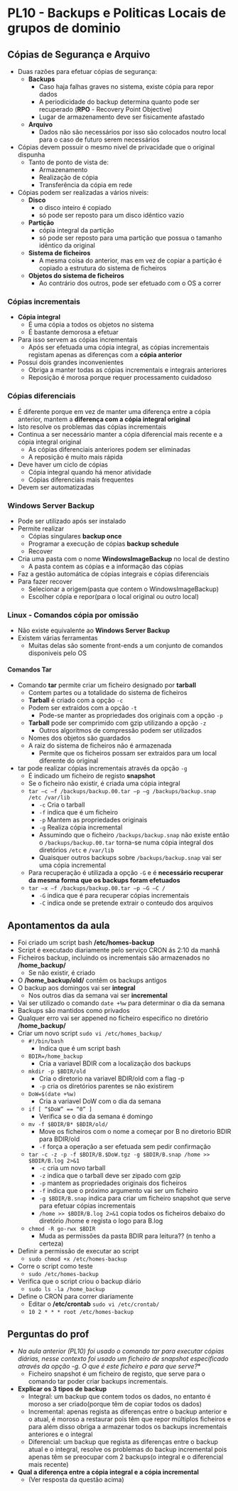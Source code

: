 # PL10 - Backups e Politicas Locais de grupos de dominio

## Cópias de Segurança e Arquivo

* Duas razões para efetuar cópias de segurança:
  * **Backups**
    * Caso haja falhas graves no sistema, existe cópia para repor dados
    * A periodicidade do backup determina quanto pode ser recuperado (**RPO** - Recovery Point Objective)
    * Lugar de armazenamento deve ser fisicamente afastado
  * **Arquivo**
    * Dados não são necessários por isso são colocados noutro local para o caso de futuro serem necessários
* Cópias devem possuir o mesmo nivel de privacidade que o original dispunha
  * Tanto de ponto de vista de:
    * Armazenamento
    * Realização de cópia
    * Transferência da cópia em rede
* Cópias podem ser realizadas a vários niveis:
  * **Disco**
    * o disco inteiro é copiado
    * só pode ser reposto para um disco idêntico vazio
  * **Partição**
    * cópia integral da partição
    * só pode ser reposto para uma partição que possua o tamanho idêntico da original
  * **Sistema de ficheiros**
    * A mesma coisa do anterior, mas em vez de copiar a partição é copiado a estrutura do sistema de ficheiros
  * **Objetos do sistema de ficheiros**
    * Ao contrário dos outros, pode ser efetuado com o OS a correr

### Cópias incrementais

* **Cópia integral**
  * É uma cópia a todos os objetos no sistema
  * É bastante demorosa a efetuar
* Para isso servem as cópias incrementais
  * Após ser efetuada uma cópia integral, as cópias incrementais registam apenas as diferenças com a **cópia anterior**
* Possui dois grandes inconvenientes
  * Obriga a manter todas as cópias incrementais e integrais anteriores
  * Reposição é morosa porque requer processamento cuidadoso

### Cópias diferenciais

* É diferente porque em vez de manter uma diferença entre a cópia anterior, mantem a **diferença com a cópia integral original**
* Isto resolve os problemas das cópias incrementais
* Continua a ser necessário manter a cópia diferencial mais recente e a cópia integral original
  * As cópias diferenciais anteriores podem ser eliminadas
  * A reposição é muito mais rápida
* Deve haver um ciclo de cópias
  * Cópia integral quando há menor atividade
  * Cópias diferenciais mais frequentes
* Devem ser automatizadas

### Windows Server Backup

* Pode ser utilizado após ser instalado
* Permite realizar
  * Cópias singulares **backup once**
  * Programar a execução de cópias **backup schedule**
  * Recover
* Cria uma pasta com o nome **WindowsImageBackup** no local de destino
  * A pasta contem as cópias e a informação das cópias
* Faz a gestão automática de cópias integrais e cópias diferenciais
* Para fazer recover
  * Selecionar a origem(pasta que contem o WindowsImageBackup)
  * Escolher cópia e repor(para o local original ou outro local)

### Linux - Comandos cópia por omissão

* Não existe equivalente ao **Windows Server Backup**
* Existem várias ferramentas
  * Muitas delas são somente front-ends a um conjunto de comandos disponiveis pelo OS

#### Comandos Tar

* Comando **tar** permite criar um ficheiro designado por **tarball**
  * Contem partes ou a totalidade do sistema de ficheiros
  * **Tarball** é criado com a opção ``-c``
  * Podem ser extraidos com a opção ``-t``
    * Pode-se manter as propriedades dos originais com a opção ``-p``
  * **Tarball** pode ser comprimido com gzip utilizando a opção ``-z``
    * Outros algoritmos de compressão podem ser utilizados
  * Nomes dos objetos são guardados
  * A raiz do sistema de ficheiros não é armazenada
    * Permite que os ficheiros possam ser extraidos para um local diferente do original
* tar pode realizar cópias incrementais através da opção ``-g``
  * É indicado um ficheiro de registo **snapshot**
  * Se o ficheiro não existir, é criada uma cópia integral
  * ``tar –c –f /backups/backup.00.tar –p –g /backups/backup.snap /etc /var/lib``
    * ``-c`` Cria o tarball
    * ``-f`` indica que é um ficheiro
    * ``-p`` Mantem as propriedades originais
    * ``-g`` Realiza cópia incremental
    * Assumindo que o ficheiro ``/backups/backup.snap`` não existe então o ``/backups/backup.00.tar`` torna-se numa cópia integral dos diretórios ``/etc`` e ``/var/lib``
    * Quaisquer outros backups sobre ``/backups/backup.snap`` vai ser uma cópia incremental
  * Para recuperação é utilizada a opção ``-G`` e é **necessário recuperar da mesma forma que os backups foram efetuados**
  * ``tar –x –f /backups/backup.00.tar –p –G –C /``
    * ``-G`` indica que é para recuperar cópias incrementais
    * ``-C`` indica onde se pretende extrair o conteudo dos arquivos

## Apontamentos da aula

* Foi criado um script bash **/etc/homes-backup**
* Script é executado diariamente pelo serviço CRON ás 2:10 da manhã
* Ficheiros backup, incluindo os incrementais são armazenados no **/home_backup/**
  * Se não existir, é criado
* O **/home_backup/old/** contêm os backups antigos
* O backup aos domingos vai ser **integral**
  * Nos outros dias da semana vai ser **incremental**
* Vai ser utilizado o comando ``date +%w`` para determinar o dia da semana
* Backups são mantidos como privados
* Qualquer erro vai ser appened no ficheiro especifico no diretório **/home_backup/**
* Criar um novo script ``sudo vi /etc/homes_backup/``
  * ``#!/bin/bash``
    * Indica que é um script bash
  * ``BDIR=/home_backup``
    * Cria a variavel BDIR com a localização dos backups
  * ``mkdir -p $BDIR/old``
    * Cria o diretorio na variavel BDIR/old com a flag -p
    * ``-p`` cria os diretórios parentes se não existirem
  * ``DoW=$(date +%w)``
    * Cria a variavel DoW com o dia da semana
  * ``if [ “$DoW” == “0” ]``
    * Verifica se o dia da semana é domingo
  * ``mv -f $BDIR/B* $BDIR/old/``
    * Move os ficheiros com o nome a começar por B no diretorio BDIR para BDIR/old
    * ``-f`` força a operação a ser efetuada sem pedir confirmação
  * ``tar -c -z -p -f $BDIR/B.$DoW.tgz -g $BDIR/B.snap /home >> $BDIR/B.log 2>&1``
    * ``-c`` cria um novo tarball
    * ``-z`` indica que o tarball deve ser zipado com gzip
    * ``-p`` mantem as propriedades originais dos ficheiros
    * ``-f`` indica que o próximo argumento vai ser um ficheiro
    * ``-g $BDIR/B.snap`` indica para criar um ficheiro snapshot que serve para efetuar cópias incrementais
    * ``/home >> $BDIR/B.log 2>&1`` copia todos os ficheiros debaixo do diretório /home e regista o logo para B.log
  * ``chmod -R go-rwx $BDIR``
    * Muda as permissões da pasta BDIR para leitura?? (n tenho a certeza)
* Definir a permissão de executar ao script
  * ``sudo chmod +x /etc/homes-backup``
* Corre o script como teste
  * ``sudo /etc/homes-backup``
* Verifica que o script criou o backup diário
  * ``sudo ls -la /home_backup``
* Define o CRON para correr diariamente
  * Editar o **/etc/crontab** ``sudo vi /etc/crontab/``
  * ``10 2 * * * root /etc/homes-backup``

## Perguntas do prof

* *Na aula anterior (PL10) foi usado o comando tar para executar cópias diárias, nesse contexto foi usado um ficheiro de snapshot especificado através da opção -g. O que é este ficheiro e para que serve?**
  * Ficheiro snapshot é um ficheiro de registo, que serve para o comando tar poder criar backups incrementais.
* **Explicar os 3 tipos de backup**
  * Integral: um backup que contem todos os dados, no entanto é moroso a ser criado(porque têm de copiar todos os dados)
  * Incremental: apenas regista as diferenças entre o backup anterior e o atual, é moroso a restaurar pois têm que repor múltiplos ficheiros e para além disso obriga a armazenar todos os backups incrementais anteriores e o integral
  * Diferencial: um backup que regista as diferenças entre o backup atual e o integral, resolve os problemas do backup incremental pois apenas têm se preocupar com 2 backups(o integral e o diferencial mais recente)
* **Qual a diferença entre a cópia integral e a cópia incremental**
  * (Ver resposta da questão acima)
